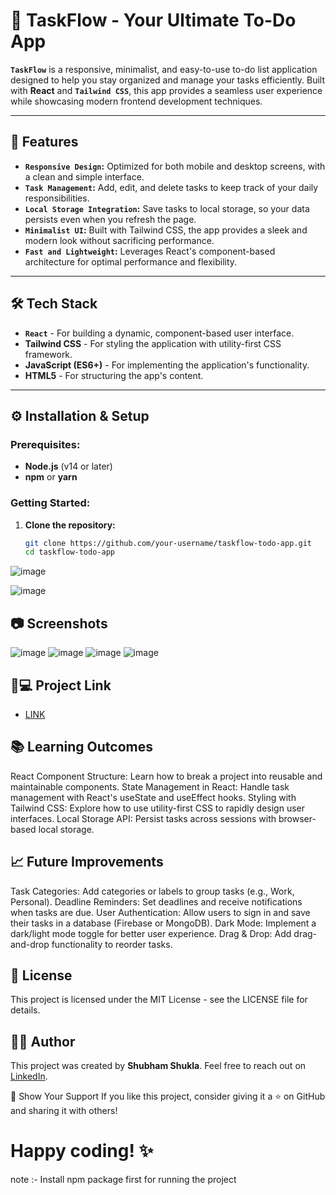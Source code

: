 # 📝 TaskFlow - Your Ultimate To-Do App

**`TaskFlow`** is a responsive, minimalist, and easy-to-use to-do list application designed to help you stay organized and manage your tasks efficiently. Built with **React** and **`Tailwind CSS`**, this app provides a seamless user experience while showcasing modern frontend development techniques.

---

## 🚀 Features

- **`Responsive Design`:** Optimized for both mobile and desktop screens, with a clean and simple interface.
- **`Task Management`:** Add, edit, and delete tasks to keep track of your daily responsibilities.
- **`Local Storage Integration`:** Save tasks to local storage, so your data persists even when you refresh the page.
- **`Minimalist UI`:** Built with Tailwind CSS, the app provides a sleek and modern look without sacrificing performance.
- **`Fast and Lightweight`:** Leverages React's component-based architecture for optimal performance and flexibility.

---

## 🛠️ Tech Stack

- **`React`** - For building a dynamic, component-based user interface.
- **Tailwind CSS** - For styling the application with utility-first CSS framework.
- **JavaScript (ES6+)** - For implementing the application's functionality.
- **HTML5** - For structuring the app's content.

---

## ⚙️ Installation & Setup

### Prerequisites:
- **Node.js** (v14 or later)
- **npm** or **yarn**

### Getting Started:

1. **Clone the repository:**
   ```bash
   git clone https://github.com/your-username/taskflow-todo-app.git
   cd taskflow-todo-app
   ```
![image](https://github.com/user-attachments/assets/51d049a8-8372-438b-92fb-d74c946f2123)

![image](https://github.com/user-attachments/assets/bb4e02f9-19e2-4a54-8ade-ef3d27e4d4dc)

## 📷 Screenshots
![image](https://github.com/user-attachments/assets/cadbda2c-df19-4242-9626-e847cecaa212)
![image](https://github.com/user-attachments/assets/f7b822b2-fd51-4d83-8ce5-ba3b308a0e87)
![image](https://github.com/user-attachments/assets/0753c039-e040-4caf-98bf-2524ccc5d302)
![image](https://github.com/user-attachments/assets/26681f70-e09c-4ad6-8aa7-bd9eb7c00470)

## 🐙💻 Project Link
- [LINK](https://taskflowtodoapp.netlify.app/)

## 📚 Learning Outcomes
React Component Structure: Learn how to break a project into reusable and maintainable components.
State Management in React: Handle task management with React's useState and useEffect hooks.
Styling with Tailwind CSS: Explore how to use utility-first CSS to rapidly design user interfaces.
Local Storage API: Persist tasks across sessions with browser-based local storage.

## 📈 Future Improvements
Task Categories: Add categories or labels to group tasks (e.g., Work, Personal).
Deadline Reminders: Set deadlines and receive notifications when tasks are due.
User Authentication: Allow users to sign in and save their tasks in a database (Firebase or MongoDB).
Dark Mode: Implement a dark/light mode toggle for better user experience.
Drag & Drop: Add drag-and-drop functionality to reorder tasks.

## 📝 License
This project is licensed under the MIT License - see the LICENSE file for details.

## 👨‍💻 Author
This project was created by **Shubham Shukla**. Feel free to reach out on [LinkedIn](https://www.linkedin.com/in/shubham-shukla-62095032a/).

🌟 Show Your Support
If you like this project, consider giving it a ⭐ on GitHub and sharing it with others!

# Happy coding! ✨
note :- Install npm package first for running the project



